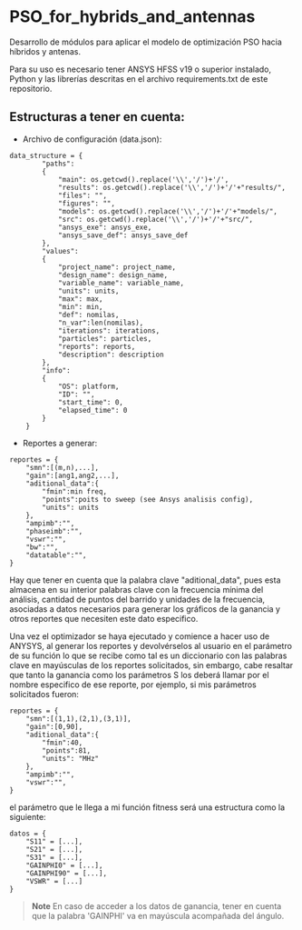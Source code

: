 # PSO_for_hybrids_and_antennas
Desarrollo de módulos para aplicar el modelo de optimización PSO hacia híbridos y antenas.

Para su uso es necesario tener ANSYS HFSS v19 o superior instalado, Python y las librerías descritas en el archivo requirements.txt de este repositorio.

## Estructuras a tener en cuenta:
- Archivo de configuración (data.json):

~~~
data_structure = {
        "paths":
        {
            "main": os.getcwd().replace('\\','/')+'/',
            "results": os.getcwd().replace('\\','/')+'/'+"results/",
            "files": "",
            "figures": "",
            "models": os.getcwd().replace('\\','/')+'/'+"models/",
            "src": os.getcwd().replace('\\','/')+'/'+"src/",
            "ansys_exe": ansys_exe,
            "ansys_save_def": ansys_save_def
        },
        "values":
        {
            "project_name": project_name,
            "design_name": design_name,
            "variable_name": variable_name,
            "units": units,
            "max": max,
            "min": min,
            "def": nomilas,
            "n_var":len(nomilas),
            "iterations": iterations,
            "particles": particles,
            "reports": reports,
            "description": description
        },
        "info":
        {
            "OS": platform,
            "ID": "",
            "start_time": 0,
            "elapsed_time": 0
        }
    }
~~~

- Reportes a generar:

~~~
reportes = {
    "smn":[(m,n),...],
    "gain":[ang1,ang2,...],
    "aditional_data":{
        "fmin":min freq,
        "points":poits to sweep (see Ansys analisis config),
        "units": units
    },
    "ampimb":"",
    "phaseimb":"",
    "vswr":"",
    "bw":"",
    "datatable":"",
}
~~~
Hay que tener en cuenta que la palabra clave "aditional_data", pues esta almacena en su interior palabras clave con la frecuencia mínima del análisis, cantidad de puntos del barrido y unidades de la frecuencia, asociadas a datos necesarios para generar los gráficos de la ganancia y otros reportes que necesiten este dato especifico.

Una vez el optimizador se haya ejecutado y comience a hacer uso de ANYSYS, al generar los reportes y devolvérselos al usuario en el parámetro de su función lo que se recibe como tal es un diccionario con las palabras clave en mayúsculas de los reportes solicitados, sin embargo, cabe resaltar que tanto la ganancia como los parámetros S los deberá llamar por el nombre especifico de ese reporte, por ejemplo, si mis parámetros solicitados fueron:

~~~
reportes = {
    "smn":[(1,1),(2,1),(3,1)],
    "gain":[0,90],
    "aditional_data":{
        "fmin":40,
        "points":81,
        "units": "MHz"
    },
    "ampimb":"",
    "vswr":"",
}
~~~

el parámetro que le llega a mi función fitness será una estructura como la siguiente:

~~~
datos = {
    "S11" = [...],
    "S21" = [...],
    "S31" = [...],
    "GAINPHI0" = [...],
    "GAINPHI90" = [...],
    "VSWR" = [...]
}
~~~
> **Note**
> En caso de acceder a los datos de ganancia, tener en cuenta que la palabra 'GAINPHI' va en mayúscula acompañada del ángulo.
